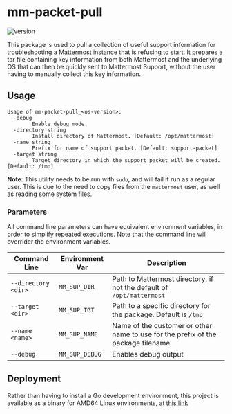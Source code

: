 # mm-packet-pull

![version](https://img.shields.io/github/v/tag/jlandells/mm-packet-pull?label=version)

This package is used to pull a collection of useful support information for troubleshooting a Mattermost instance that is refusing to start.
It prepares a tar file containing key information from both Mattermost and the underlying OS that can then be quickly sent to Mattermost Support, without the user
having to manually collect this key information.

## Usage
```
Usage of mm-packet-pull_<os-version>:
  -debug
    	Enable debug mode.
  -directory string
    	Install directory of Mattermost. [Default: /opt/mattermost]
  -name string
    	Prefix for name of support packet. [Default: support-packet]
  -target string
    	Target directory in which the support packet will be created. [Default: /tmp]
```

**Note**: This utility needs to be run with `sudo`, and will fail if run as a regular user.  This is due to the need to copy files from the `mattermost` user, as well as reading some system files.

### Parameters
All command line parameters can have equivalent environment variables, in order to simplify repeated executions.  Note that the command line will overrider the environment variables.

| Command Line | Environment Var | Description |
|--------------|-----------------|-------------|
| `--directory <dir>` | `MM_SUP_DIR` | Path to Mattermost directory, if not the default of `/opt/mattermost` |
| `--target <dir>` | `MM_SUP_TGT` | Path to a specific directory for the package.  Default is `/tmp` |
| `--name <name>` | `MM_SUP_NAME` | Name of the customer or other name to use for the prefix of the package filename |
| `--debug` | `MM_SUP_DEBUG` | Enables debug output |

## Deployment

Rather than having to install a Go development environment, this project is available as a binary for AMD64 Linux environments, at [this link](https://github.com/jlandells/mm-packet-pull/releases/download/v0.1.0/mm-packet-pull_linux_amd64)